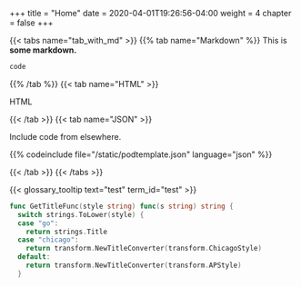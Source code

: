 +++
title = "Home"
date = 2020-04-01T19:26:56-04:00
weight = 4
chapter = false
+++

{{< tabs name="tab_with_md" >}}
{{% tab name="Markdown" %}}
This is **some markdown.**
```bash
code
```
{{% /tab %}}
{{< tab name="HTML" >}}

HTML

{{< /tab >}}
{{< tab name="JSON" >}}

Include code from elsewhere.

{{% codeinclude file="/static/podtemplate.json" language="json" %}}

{{< /tab >}}
{{< /tabs >}}

{{< glossary_tooltip text="test" term_id="test" >}}

```go {hl_lines=[2]}
func GetTitleFunc(style string) func(s string) string {
  switch strings.ToLower(style) {
  case "go":
    return strings.Title
  case "chicago":
    return transform.NewTitleConverter(transform.ChicagoStyle)
  default:
    return transform.NewTitleConverter(transform.APStyle)
  }

```